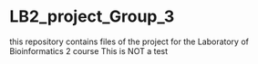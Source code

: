 # LB2_project_Group_3
this repository contains files of the project for the Laboratory of Bioinformatics 2 course
This is NOT a test
